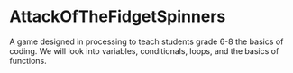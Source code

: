 # AttackOfTheFidgetSpinners
A game designed in processing to teach students grade 6-8 the basics of coding. We will look into variables, conditionals, loops, and the basics of functions.
